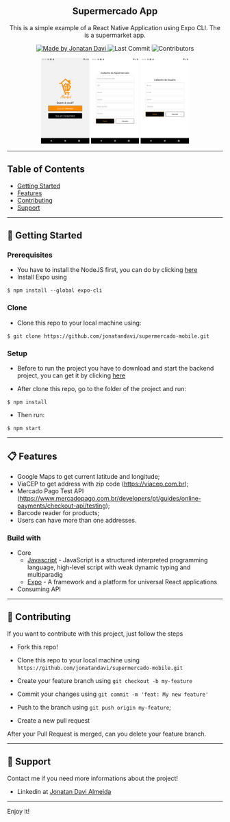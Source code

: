 <h2 align="center">
  Supermercado App
</h2>

<p align="center">This is a simple example of a React Native Application using Expo CLI. The is a supermarket app.</p>

<p align="center">
  <a href="https://github.com/jonatandavi">
    <img alt="Made by Jonatan Davi" src="https://img.shields.io/badge/made%20by-Jonatan%20Davi-brightgreen">
  </a>

  <img alt="Last Commit" src="https://img.shields.io/github/last-commit/jonatandavi/supermercado-mobile">

  <img alt="Contributors" src="https://img.shields.io/github/contributors/jonatandavi/supermercado-mobile">
</p>

<div align="center">
    <img src="./readme/1.png" height="200" /> 
    <img src="./readme/2.PNG" height="200" /> 
    <img src="./readme/3.PNG" height="200" />
    <!--img src="./readme/4.PNG" width="400" height="200" /-->
</div>

---

## Table of Contents

<ul>
  <li><a href="#-getting-started">Getting Started</a></li>
  <li><a href="#-features">Features</a></li>
  <li><a href="#-contributing">Contributing</a></li>
  <li><a href="#-support">Support</a></li>
</ul>

---

## 🚀 Getting Started

### Prerequisites

- You have to install the NodeJS first, you can do by clicking [here](https://nodejs.org/en/)
- Install Expo using 
```
$ npm install --global expo-cli
```

### Clone

- Clone this repo to your local machine using:

```
$ git clone https://github.com/jonatandavi/supermercado-mobile.git
```

### Setup

- Before to run the project you have to download and start the backend project, you can get it by clicking [here](https://github.com/jonatandavi/supermercado-backend)

- After clone this repo, go to the folder of the project and run:

```
$ npm install
```

- Then run:

```
$ npm start
```

---

## 📋 Features

- Google Maps to get current latitude and longitude;
- ViaCEP to get address with zip code (https://viacep.com.br);
- Mercado Pago Test API (https://www.mercadopago.com.br/developers/pt/guides/online-payments/checkout-api/testing);
- Barcode reader for products;
- Users can have more than one addresses.

### Build with

- Core
  - [Javascript](https://www.javascript.com) - JavaScript is a structured interpreted programming language, high-level script with weak dynamic typing and multiparadig
  - [Expo](https://docs.expo.io) - A framework and a platform for universal React applications
- Consuming API
---

## 🤔 Contributing

If you want to contribute with this project, just follow the steps

- Fork this repo!

- Clone this repo to your local machine using `https://github.com/jonatandavi/supermercado-mobile.git`

- Create your feature branch using `git checkout -b my-feature`

- Commit your changes using `git commit -m 'feat: My new feature'`

- Push to the branch using `git push origin my-feature`;

- Create a new pull request

After your Pull Request is merged, can you delete your feature branch.

---

## 📌 Support

Contact me if you need more informations about the project!

- Linkedin at [Jonatan Davi Almeida](https://www.linkedin.com/in/jônatan-davi-reis-de-almeida-3b6346117/)

---

Enjoy it!
